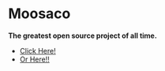 # Moosaco
**The greatest open source project of all time.**
* [Click Here!](https://www.youtube.com/watch?v=dQw4w9WgXcQ)
* [Or Here!!](https://zihengshi.github.io/index.html)
